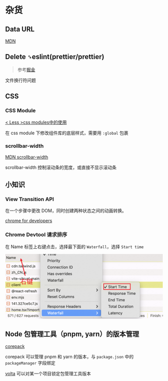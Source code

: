# 杂货

## Data URL

[MDN](https://developer.mozilla.org/zh-CN/docs/Web/HTTP/Basics_of_HTTP/Data_URLs)

## Delete `␍`eslint(prettier/prettier)

> 参考[掘金](https://juejin.cn/post/6844904069304156168)

文件换行符问题

## CSS

### CSS Module

[< Less >css modules中的使用](https://juejin.cn/post/7089664776682340382)

在 css module 下修改组件库的底层样式，需要用 `:global` 包裹

### scrollbar-width

[MDN scrollbar-width](https://developer.mozilla.org/zh-CN/docs/Web/CSS/scrollbar-width)

scrollbar-width 控制滚动条的宽度，或直接不显示滚动条

## 小知识

### View Transition API

在一个步骤中更改 DOM，同时创建两种状态之间的动画转换。

[chrome for developers](https://developer.chrome.com/docs/web-platform/view-transitions)

### Chrome Devtool 请求排序

在 Name 标签上右键点击，选择最下面的 `Waterfall`，选择 `Start time`

![chrome devtool request sort](images/chrome-devtool-sort.png)

## Node 包管理工具（pnpm, yarn）的版本管理

[corepack](https://nodejs.org/api/corepack.html)

corepack 可以管理 pnpm 和 yarn 的版本，与 `package.json` 中的 `packageManager` 字段绑定

[volta](https://volta.sh/) 可以对某一个项目锁定包管理工具版本

